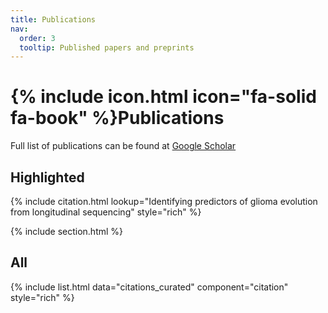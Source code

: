 ```yaml
---
title: Publications
nav:
  order: 3
  tooltip: Published papers and preprints
---
```


# {% include icon.html icon="fa-solid fa-book" %}Publications

Full list of publications can be found at [Google Scholar](https://scholar.google.com/citations?hl=en&user=UB-ecrMAAAAJ&view_op=list_works&sortby=pubdate)

## Highlighted

{% include citation.html lookup="Identifying predictors of glioma evolution from longitudinal sequencing" style="rich" %}

{% include section.html %}

## All

{% include list.html data="citations_curated" component="citation" style="rich" %}
